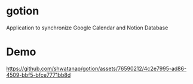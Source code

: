 # gotion
Application to synchronize Google Calendar and Notion Database

# Demo
https://github.com/shwatanap/gotion/assets/76590212/4c2e7995-ad86-4509-bbf5-bfce7771bb8d

